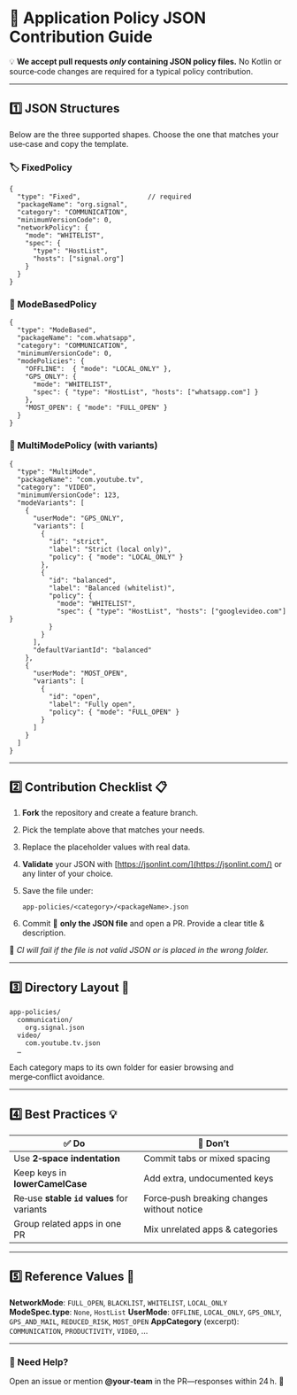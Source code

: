 # 📄 Application Policy **JSON** Contribution Guide

💡 **We accept pull requests *only* containing JSON policy files.** No Kotlin or source‑code changes are required for a typical policy contribution.

---

## 1️⃣ JSON Structures

Below are the three supported shapes. Choose the one that matches your use‑case and copy the template.

### 🏷 FixedPolicy

```jsonc
{
  "type": "Fixed",                 // required
  "packageName": "org.signal",
  "category": "COMMUNICATION",
  "minimumVersionCode": 0,
  "networkPolicy": {
    "mode": "WHITELIST",
    "spec": {
      "type": "HostList",
      "hosts": ["signal.org"]
    }
  }
}
```

### 🔄 ModeBasedPolicy

```jsonc
{
  "type": "ModeBased",
  "packageName": "com.whatsapp",
  "category": "COMMUNICATION",
  "minimumVersionCode": 0,
  "modePolicies": {
    "OFFLINE":  { "mode": "LOCAL_ONLY" },
    "GPS_ONLY": {
      "mode": "WHITELIST",
      "spec": { "type": "HostList", "hosts": ["whatsapp.com"] }
    },
    "MOST_OPEN": { "mode": "FULL_OPEN" }
  }
}
```

### 🧩 MultiModePolicy (with variants)

```jsonc
{
  "type": "MultiMode",
  "packageName": "com.youtube.tv",
  "category": "VIDEO",
  "minimumVersionCode": 123,
  "modeVariants": [
    {
      "userMode": "GPS_ONLY",
      "variants": [
        {
          "id": "strict",
          "label": "Strict (local only)",
          "policy": { "mode": "LOCAL_ONLY" }
        },
        {
          "id": "balanced",
          "label": "Balanced (whitelist)",
          "policy": {
            "mode": "WHITELIST",
            "spec": { "type": "HostList", "hosts": ["googlevideo.com"] }
          }
        }
      ],
      "defaultVariantId": "balanced"
    },
    {
      "userMode": "MOST_OPEN",
      "variants": [
        {
          "id": "open",
          "label": "Fully open",
          "policy": { "mode": "FULL_OPEN" }
        }
      ]
    }
  ]
}
```

---

## 2️⃣ Contribution Checklist 📋

1. **Fork** the repository and create a feature branch.
2. Pick the template above that matches your needs.
3. Replace the placeholder values with real data.
4. **Validate** your JSON with [https://jsonlint.com/](https://jsonlint.com/) or any linter of your choice.
5. Save the file under:

   ```text
   app-policies/<category>/<packageName>.json
   ```
6. Commit 💾 **only the JSON file** and open a PR. Provide a clear title & description.

🚦 *CI will fail if the file is not valid JSON or is placed in the wrong folder.*

---

## 3️⃣ Directory Layout 📂

```
app-policies/
  communication/
    org.signal.json
  video/
    com.youtube.tv.json
  …
```

Each category maps to its own folder for easier browsing and merge‑conflict avoidance.

---

## 4️⃣ Best Practices 💡

| ✅ Do                                       | 🚫 Don’t                                   |
| ------------------------------------------ | ------------------------------------------ |
| Use **2‑space indentation**                | Commit tabs or mixed spacing               |
| Keep keys in **lowerCamelCase**            | Add extra, undocumented keys               |
| Re‑use **stable `id` values** for variants | Force‑push breaking changes without notice |
| Group related apps in one PR               | Mix unrelated apps & categories            |

---

## 5️⃣ Reference Values 🧭

**NetworkMode**: `FULL_OPEN`, `BLACKLIST`, `WHITELIST`, `LOCAL_ONLY`
**ModeSpec.type**: `None`, `HostList`
**UserMode**: `OFFLINE`, `LOCAL_ONLY`, `GPS_ONLY`, `GPS_AND_MAIL`, `REDUCED_RISK`, `MOST_OPEN`
**AppCategory** (excerpt): `COMMUNICATION`, `PRODUCTIVITY`, `VIDEO`, …

---

### 💬 Need Help?

Open an issue or mention **@your‑team** in the PR—responses within 24 h. 🙌
